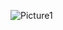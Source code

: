 ![Picture1](https://user-images.githubusercontent.com/116415630/204564545-d560c960-2357-4724-8e76-f2e95986bd92.jpg)

